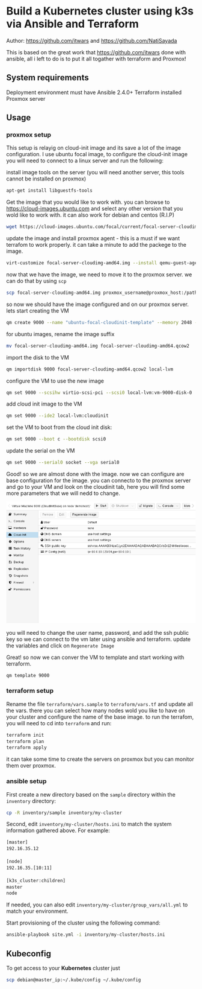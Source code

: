 # Build a Kubernetes cluster using k3s via Ansible and Terraform

Author: <https://github.com/itwars> and <https://github.com/NatiSayada>

This is based on the great work that <https://github.com/itwars> done with ansible, all i left to do is to put it all togather with terraform and Proxmox!

## System requirements

Deployment environment must have Ansible 2.4.0+
Terraform installed
Proxmox server

## Usage

### proxmox setup

This setup is relayig on cloud-init image and its save a lot of the image configuration.
I use ubuntu focal image, to configure the cloud-init image you will need to connect to a linux server and run the following:

install image tools on the server (you will need another server, this tools cannot be installed on proxmox)

```bash
apt-get install libguestfs-tools
```

Get the image that you would like to work with.
you can browse to <https://cloud-images.ubuntu.com> and select any other version that you wold like to work with.
it can also work for debian and centos (R.I.P)

```bash
wget https://cloud-images.ubuntu.com/focal/current/focal-server-cloudimg-amd64.img
```

update the image and install proxmox agent - this is a must if we want terrafom to work properly.
it can take a minute to add the packege to the image.

```bash
virt-customize focal-server-cloudimg-amd64.img --install qemu-guest-agent
```

now that we have the image, we need to move it to the proxmox server.
we can do that by using `scp`

```bash
scp focal-server-cloudimg-amd64.img proxmox_username@proxmox_host:/path_on_proxmox/focal-server-cloudimg-amd64.img
```

so now we should have the image configured and on our proxmox server. lets start creating the VM

```bash
qm create 9000 --name "ubuntu-focal-cloudinit-template" --memory 2048 --net0 virtio,bridge=vmbr0
```

for ubuntu images, rename the image suffix

```bash
mv focal-server-cloudimg-amd64.img focal-server-cloudimg-amd64.qcow2
```

import the disk to the VM

```bash
qm importdisk 9000 focal-server-cloudimg-amd64.qcow2 local-lvm
```

configure the VM to use the new image

```bash
qm set 9000 --scsihw virtio-scsi-pci --scsi0 local-lvm:vm-9000-disk-0
```

add cloud init image to the VM

```bash
qm set 9000 --ide2 local-lvm:cloudinit
```

set the VM to boot from the cloud init disk:

```bash
qm set 9000 --boot c --bootdisk scsi0
```

update the serial on the VM

```bash
qm set 9000 --serial0 socket --vga serial0
```

Good! so we are almost done with the image. now we can configure are base configuration for the image.
you can connecto to the proxmox server and go to your VM and look on the cloudinit tab, here you will find some more parameters that we will nedd to change. 

![alt text](pics/gui-cloudinit-config.png)

you will need to change the user name, password, and add the ssh public key so we can connect to the vm later using ansible and terraform.
update the variables and click on `Regenerate Image`

Great! so now we can conver the VM to template and start working with terraform.

```bash
qm template 9000
```

### terraform setup

Rename the file `terraform/vars.sample` to `terraform/vars.tf` and update all the vars.
there you can select how many nodes wold you like to have on your cluster and configure the name of the base image.
to run the terrafom, you will need to cd into `terraform` and run:

```bash
terraform init
terraform plan
terraform apply
```

it can take some time to create the servers on proxmox but you can monitor them over proxmox.

### ansible setup

First create a new directory based on the `sample` directory within the `inventory` directory:

```bash
cp -R inventory/sample inventory/my-cluster
```

Second, edit `inventory/my-cluster/hosts.ini` to match the system information gathered above. For example:

```bash
[master]
192.16.35.12

[node]
192.16.35.[10:11]

[k3s_cluster:children]
master
node
```

If needed, you can also edit `inventory/my-cluster/group_vars/all.yml` to match your environment.

Start provisioning of the cluster using the following command:

```bash
ansible-playbook site.yml -i inventory/my-cluster/hosts.ini
```

## Kubeconfig

To get access to your **Kubernetes** cluster just

```bash
scp debian@master_ip:~/.kube/config ~/.kube/config
```
